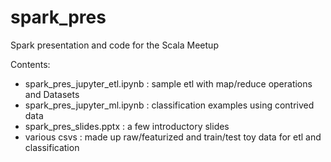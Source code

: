 # spark_pres
Spark presentation and code for the Scala Meetup

Contents:
- spark_pres_jupyter_etl.ipynb : sample etl with map/reduce operations and Datasets
- spark_pres_jupyter_ml.ipynb : classification examples using contrived data
- spark_pres_slides.pptx : a few introductory slides
- various csvs : made up raw/featurized and train/test toy data for etl and classification
